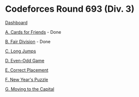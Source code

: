 # Codeforces Round 693 (Div. 3)

[Dashboard](https://codeforces.com/contest/1472)

[A. Cards for Friends](https://codeforces.com/contest/1472/problem/A) - Done

[B. Fair Division](https://codeforces.com/contest/1472/problem/B) - Done

[C. Long Jumps](https://codeforces.com/contest/1472/problem/C)

[D. Even-Odd Game](https://codeforces.com/contest/1472/problem/D)

[E. Correct Placement](https://codeforces.com/contest/1472/problem/E)

[F. New Year's Puzzle](https://codeforces.com/contest/1472/problem/F)

[G. Moving to the Capital](https://codeforces.com/contest/1472/problem/G)
